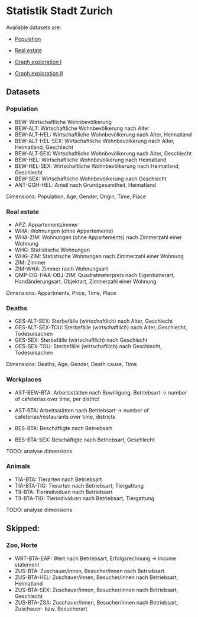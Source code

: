 # Statistik Stadt Zurich

Available datasets are:
* [Population](http://localhost:8888/notebooks/population.ipynb)
* [Real estate](http://localhost:8888/notebooks/real_estate.ipynb)

* [Graph exploration I](http://localhost:8888/notebooks/exploratory_queries.ipynb)
* [Graph exploration II](http://localhost:8888/notebooks/exploring_ssz_graph.ipynb)


## Datasets

### Population
* BEW: Wirtschaftliche Wohnbevölkerung
* BEW-ALT: Wirtschaftliche Wohnbevölkerung nach Alter
* BEW-ALT-HEL: Wirtschaftliche Wohnbevölkerung nach Alter, Heimatland
* BEW-ALT-HEL-SEX: Wirtschaftliche Wohnbevölkerung nach Alter, Heimatland, Geschlecht
* BEW-ALT-SEX: Wirtschaftliche Wohnbevölkerung nach Alter, Geschlecht
* BEW-HEL: Wirtschaftliche Wohnbevölkerung nach Heimatland
* BEW-HEL-SEX: Wirtschaftliche Wohnbevölkerung nach Heimatland, Geschlecht
* BEW-SEX: Wirtschaftliche Wohnbevölkerung nach Geschlecht
* ANT-GGH-HEL: Anteil nach Grundgesamtheit, Heimatland

Dimensions: Population, Age, Gender, Origin, Time, Place

### Real estate
* APZ: Appartementzimmer
* WHA: Wohnungen (ohne Appartements)
* WHA-ZIM: Wohnungen (ohne Appartements) nach Zimmerzahl einer Wohnung
* WHG: Statistische Wohnungen
* WHG-ZIM: Statistische Wohnungen nach Zimmerzahl einer Wohnung
* ZIM: Zimmer
* ZIM-WHA: Zimmer nach Wohnungsart
* QMP-EIG-HAA-OBJ-ZIM: Quadratmeterpreis nach Eigentümerart, Handänderungsart, Objektart, Zimmerzahl einer Wohnung

 Dimensions: Appartments, Price, Time, Place

### Deaths
* GES-ALT-SEX: Sterbefälle (wirtschaftlich) nach Alter, Geschlecht
* GES-ALT-SEX-TOU: Sterbefälle (wirtschaftlich) nach Alter, Geschlecht, Todesursachen
* GES-SEX: Sterbefälle (wirtschaftlich) nach Geschlecht
* GES-SEX-TOU: Sterbefälle (wirtschaftlich) nach Geschlecht, Todesursachen

Dimensions: Deaths, Age, Gender, Death cause, Time

### Workplaces
* AST-BEW-BTA: Arbeitsstätten nach Bewilligung, Betriebsart -> number of cafeterias over time, per district
* AST-BTA: Arbeitsstätten nach Betriebsart -> number of cafeterias/restaurants over time, districts

* BES-BTA: Beschäftigte nach Betriebsart
* BES-BTA-SEX: Beschäftigte nach Betriebsart, Geschlecht

 TODO: analyse dimensions

### Animals
* TIA-BTA: Tierarten nach Betriebsart
* TIA-BTA-TIG: Tierarten nach Betriebsart, Tiergattung
* TII-BTA: Tierindividuen nach Betriebsart
* TII-BTA-TIG: Tierindividuen nach Betriebsart, Tiergattung

 TODO: analyse dimensions




## Skipped:

### Zoo, Horte
* WRT-BTA-EAP: Wert nach Betriebsart, Erfolgsrechnung -> Income statement
* ZUS-BTA: Zuschauer/innen, Besucher/innen nach Betriebsart
* ZUS-BTA-HEL: Zuschauer/innen, Besucher/innen nach Betriebsart, Heimatland
* ZUS-BTA-SEX: Zuschauer/innen, Besucher/innen nach Betriebsart, Geschlecht
* ZUS-BTA-ZSA: Zuschauer/innen, Besucher/innen nach Betriebsart, Zuschauer- bzw. Besucherart





